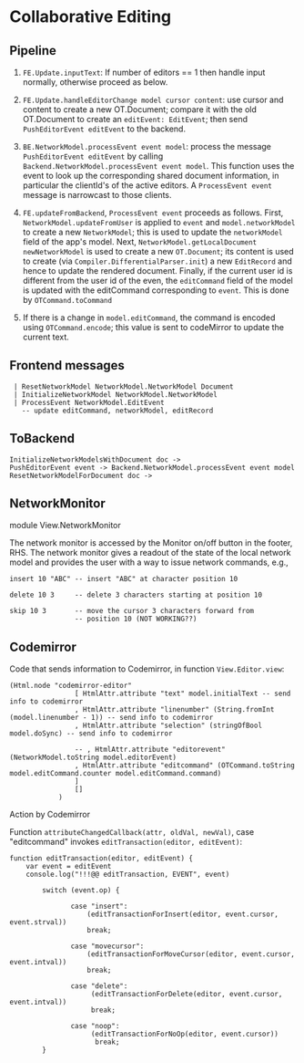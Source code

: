 # Collaborative Editing

## Pipeline

1. `FE.Update.inputText`: If number of editors == 1 then
   handle input normally, otherwise proceed as below.
   
2. `FE.Update.handleEditorChange model cursor content`: use 
    cursor and content to create a new OT.Document; compare
    it  with the old OT.Document to create an `editEvent: EditEvent`; 
    then send `PushEditorEvent editEvent` to the backend.
   
3. `BE.NetworkModel.processEvent event model`: process
    the message `PushEditorEvent editEvent` by calling 
   `Backend.NetworkModel.processEvent event model`.  This
    function uses the event to look up the corresponding
    shared document information, in particular the clientId's
    of the active editors. A `ProcessEvent event` 
    message is narrowcast to those clients.
   
4.  `FE.updateFromBackend`, `ProcessEvent event` proceeds 
     as follows.  First, `NetworkModel.updateFromUser`
    is applied to `event` and `model.networkModel` to
    create a new `NetworkModel`; this is used to update
    the `networkModel` field of the app's model.  Next,
    `NetworkModel.getLocalDocument newNetworkModel` is
    used to create a new `OT.Document`; its content is 
    used to create (via `Compiler.DifferentialParser.init`)
    a new `EditRecord` and hence to update the rendered document.
    Finally, if the current user id is different from the 
    user id of the even, the `editCommand` field of the model is 
    updated with the editCommand corresponding to `event`.
    This is done by `OTCommand.toCommand`
    
5.  If there is a change in `model.editCommand`, the 
    command is encoded using `OTCommand.encode`; this
    value is sent to codeMirror to update the current text.



## Frontend messages

```
 | ResetNetworkModel NetworkModel.NetworkModel Document
 | InitializeNetworkModel NetworkModel.NetworkModel
 | ProcessEvent NetworkModel.EditEvent
   -- update editCommand, networkModel, editRecord
```


## ToBackend

```
InitializeNetworkModelsWithDocument doc ->
PushEditorEvent event -> Backend.NetworkModel.processEvent event model
ResetNetworkModelForDocument doc ->
```
## NetworkMonitor

module View.NetworkMonitor

The network monitor is accessed by the Monitor on/off button
in the footer, RHS.  The network monitor gives a readout
of the state of the local network model and provides
the user with a way to issue network commands, e.g., 

```
insert 10 "ABC" -- insert "ABC" at character position 10

delete 10 3     -- delete 3 characters starting at position 10

skip 10 3       -- move the cursor 3 characters forward from
                -- position 10 (NOT WORKING??)

```

## Codemirror

Code that sends information to Codemirror,
in function `View.Editor.view`:

```
(Html.node "codemirror-editor"
                [ HtmlAttr.attribute "text" model.initialText -- send info to codemirror
                , HtmlAttr.attribute "linenumber" (String.fromInt (model.linenumber - 1)) -- send info to codemirror
                , HtmlAttr.attribute "selection" (stringOfBool model.doSync) -- send info to codemirror

                -- , HtmlAttr.attribute "editorevent" (NetworkModel.toString model.editorEvent)
                , HtmlAttr.attribute "editcommand" (OTCommand.toString model.editCommand.counter model.editCommand.command)
                ]
                []
            )
```

Action by Codemirror

Function `attributeChangedCallback(attr, oldVal, newVal)`,
case "editcommand" invokes `editTransaction(editor, editEvent)`:

```
function editTransaction(editor, editEvent) {
    var event = editEvent
    console.log("!!!@@ editTransaction, EVENT", event)

        switch (event.op) {

               case "insert":
                   (editTransactionForInsert(editor, event.cursor, event.strval))
                   break;

               case "movecursor":
                   (editTransactionForMoveCursor(editor, event.cursor, event.intval))
                   break;

               case "delete":
                    (editTransactionForDelete(editor, event.cursor, event.intval))
                    break;

               case "noop":
                    (editTransactionForNoOp(editor, event.cursor))
                     break;
        }
```